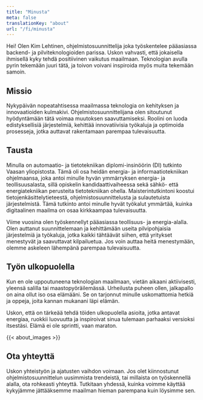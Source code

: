 ```yaml
---
title: "Minusta"
meta: false
translationKey: "about"
url: "/fi/minusta"
---
```


Hei! Olen Kim Lehtinen, ohjelmistosuunnittelija joka työskentelee pääasiassa backend- ja pilviteknologioiden parissa. Uskon vahvasti, että jokaisella ihmisellä kyky tehdä positiivinen vaikutus maailmaan. Teknologian avulla pyrin tekemään juuri tätä, ja toivon voivani inspiroida myös muita tekemään samoin.

## Missio
Nykypäivän nopeatahtisessa maailmassa teknologia on kehityksen ja innovaatioiden kulmakivi. Ohjelmistosuunnittelijana olen sitoutunut hyödyntämään tätä voimaa muutoksen saavuttamiseksi. Roolini on luoda edistyksellisiä järjestelmiä, kehittää innovatiivisia työkaluja ja optimoida prosesseja, jotka auttavat rakentamaan parempaa tulevaisuutta.

## Tausta
Minulla on automaatio- ja tietotekniikan diplomi-insinöörin (DI) tutkinto Vaasan yliopistosta. Tämä oli osa heidän energia- ja informaatiotekniikan ohjelmaansa, joka antoi minulle hyvän ymmärryksen energia- ja teollisuusalasta, sillä opiskelin kandidaattivaiheessa sekä sähkö- että energiatekniikan perusteita tietotekniikan ohella. Maisterintutkintoni koostui tietojenkäsittelytieteestä, ohjelmistosuunnittelusta ja sulautetuista järjestelmistä. Tämä tutkinto antoi minulle hyvät työkalut ymmärtää, kuinka digitaalinen maailma on osaa kirkkaampaa tulevaisuutta.

Viime vuosina olen työskennellyt pääasiassa teollisuus- ja energia-alalla. Olen auttanut suunnittelemaan ja kehittämään useita pilvipohjaisia järjestelmiä ja työkaluja, jotka kaikki tähtäävät siihen, että yritykset menestyvät ja saavuttavat kilpailuetua. Jos voin auttaa heitä menestymään, olemme askeleen lähempänä parempaa tulevaisuutta.

## Työn ulkopuolella
Kun en ole uppoutuneena teknologian maailmaan, vietän aikaani aktiivisesti, yleensä salilla tai maastopyöräilemässä. Urheilusta puheen ollen, jalkapallo on aina ollut iso osa elämääni. Se on tarjonnut minulle uskomattomia hetkiä ja oppeja, joita kannan mukanani läpi elämän.

Uskon, että on tärkeää tehdä töiden ulkopuolella asioita, jotka antavat energiaa, ruokkii luovuutta ja inspiroivat sinua tulemaan parhaaksi versioksi itsestäsi. Elämä ei ole sprintti, vaan maraton.

{{< about_images >}}

## Ota yhteyttä
Uskon yhteistyön ja ajatusten vaihdon voimaan. Jos olet kiinnostunut ohjelmistosuunnittelun uusimmista trendeistä, tai millaista on työskennellä alalla, ota rohkeasti yhteyttä. Tutkitaan yhdessä, kuinka voimme käyttää kykyjämme jättääksemme maailman hieman parempana kuin löysimme sen.

